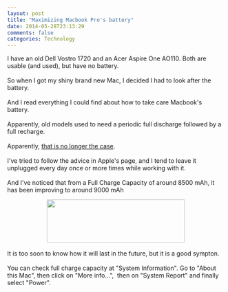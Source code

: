 ```yaml
---
layout: post
title: "Maximizing Macbook Pro's battery"
date: 2014-05-28T23:13:29
comments: false
categories: Technology
---
```


I have an old Dell Vostro 1720 and an Acer Aspire One AO110. Both are usable (and used), but have no battery.
<br /><br />
So when I got my shiny brand new Mac, I decided I had to look after the battery.
<br /><br />
And I read everything I could find about how to take care Macbook's battery.
<br /><br />
Apparently, old models used to need a periodic full discharge followed by a full recharge.
<br /><br />
Apparently, <a href="http://www.apple.com/batteries/notebooks.html">that is no longer the case</a>.
<br /><br />
I've tried to follow the advice in Apple's page, and I tend to leave it unplugged every day once or more times while working with it.
<br /><br />
And I've noticed that from a Full Charge Capacity of around 8500 mAh, it has been improving to around 9000 mAh<br /><div class="separator" style="clear: both; text-align: center;"><a href="http://3.bp.blogspot.com/-bCXcqcodwCo/U3yitXyxE5I/AAAAAAAAAmE/mVM7lOhNvEg/s1600/Screenshot+2014-05-21+13.43.36.png" imageanchor="1" style="margin-left: 1em; margin-right: 1em;"><img border="0" src="http://3.bp.blogspot.com/-bCXcqcodwCo/U3yitXyxE5I/AAAAAAAAAmE/mVM7lOhNvEg/s1600/Screenshot+2014-05-21+13.43.36.png" height="100" width="320" /></a></div><br />It is too soon to know how it will last in the future, but it is a good sympton.
<br /><br />
You can check full charge capacity at "System Information". Go to "About this Mac", then click on "More info...", &nbsp;then on "System Report" and finally select "Power".
<br /><br />

<br /><br />
<br />
